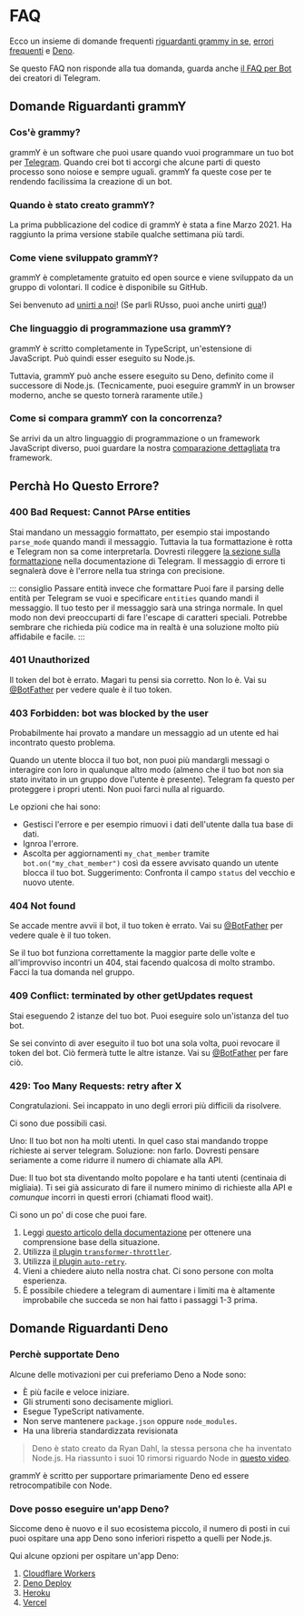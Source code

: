 # FAQ

Ecco un insieme di domande frequenti [riguardanti grammy in se](#questions-about-grammy), [errori frequenti](#why-am-i-getting-this-error) e [Deno](#questions-about-deno).

Se questo FAQ non risponde alla tua domanda, guarda anche [il FAQ per Bot](https://core.telegram.org/bots/faq) dei creatori di Telegram.

## Domande Riguardanti grammY

### Cos'è grammy?

grammY è un software che puoi usare quando vuoi programmare un tuo bot per [Telegram](https://telegram.org).
Quando crei bot ti accorgi che alcune parti di questo processo sono noiose e sempre uguali.
grammY fa queste cose per te rendendo facilissima la creazione di un bot.

### Quando è stato creato grammY?

La prima pubblicazione del codice di grammY è stata a fine Marzo 2021.
Ha raggiunto la prima versione stabile qualche settimana più tardi.

### Come viene sviluppato grammY?

grammY è completamente gratuito ed open source e viene sviluppato da un gruppo di volontari.
Il codice è disponibile su GitHub.

Sei benvenuto ad [unirti a noi](https://t.me/grammyjs)!
(Se parli RUsso, puoi anche unirti [qua](https://t.me/grammyjs_ru)!)

### Che linguaggio di programmazione usa grammY?

grammY è scritto completamente in TypeScript, un'estensione di JavaScript.
Può quindi esser eseguito su Node.js.

Tuttavia, grammY può anche essere eseguito su Deno, definito come il successore di Node.js.
(Tecnicamente, puoi eseguire grammY in un browser moderno, anche se questo tornerà raramente utile.)

### Come si compara grammY con la concorrenza?

Se arrivi da un altro linguaggio di programmazione o un framework JavaScript diverso, puoi guardare la nostra [comparazione dettagliata](./comparison.md) tra framework.

## Perchà Ho Questo Errore?

### 400 Bad Request: Cannot PArse entities

Stai mandano un messaggio formattato, per esempio stai impostando `parse_mode` quando mandi il messaggio.
Tuttavia la tua formattazione è rotta e Telegram non sa come interpretarla.
Dovresti rileggere [la sezione sulla formattazione](https://core.telegram.org/bots/api#formatting-options) nella documentazione di Telegram.
Il messaggio di errore ti segnalerà dove è l'errore nella tua stringa con precisione.

::: consiglio Passare entità invece che formattare
Puoi fare il parsing delle entità per Telegram se vuoi e specificare `entities` quando mandi il messaggio.
Il tuo testo per il messaggio sarà una stringa normale.
In quel modo non devi preoccuparti di fare l'escape di caratteri speciali.
Potrebbe sembrare che richieda più codice ma in realtà è una soluzione molto più affidabile e facile.
:::

### 401 Unauthorized

Il token del bot è errato.
Magari tu pensi sia corretto.
Non lo è.
Vai su [@BotFather](https.//t.me/BotFather) per vedere quale è il tuo token.

### 403 Forbidden: bot was blocked by the user

Probabilmente hai provato a mandare un messaggio ad un utente ed hai incontrato questo problema.

Quando un utente blocca il tuo bot, non puoi più mandargli messagi o interagire con loro in qualunque altro modo (almeno che il tuo bot non sia stato invitato in un gruppo dove l'utente è presente).
Telegram fa questo per proteggere i propri utenti.
Non puoi farci nulla al riguardo.

Le opzioni che hai sono:

- Gestisci l'errore e per esempio rimuovi i dati dell'utente dalla tua base di dati.
- Ignroa l'errore.
- Ascolta per aggiornamenti `my_chat_member` tramite `bot.on("my_chat_member")` così da essere avvisato quando un utente blocca il tuo bot.
  Suggerimento: Confronta il campo `status` del vecchio e nuovo utente. 

### 404 Not found

Se accade mentre avvii il bot, il tuo token è errato.
Vai su [@BotFather](https.//t.me/BotFather) per vedere quale è il tuo token.

Se il tuo bot funziona correttamente la maggior parte delle volte e all'improvviso incontri un 404, stai facendo qualcosa di molto strambo.
Facci la tua domanda nel gruppo.

### 409 Conflict: terminated by other getUpdates request

Stai eseguendo 2 istanze del tuo bot.
Puoi eseguire solo un'istanza del tuo bot.

Se sei convinto di aver eseguito il tuo bot una sola volta, puoi revocare il token del bot.
Ciò fermerà tutte le altre istanze.
Vai su [@BotFather](https.//t.me/BotFather) per fare ciò.

### 429: Too Many Requests: retry after X

Congratulazioni.
Sei incappato in uno degli errori più difficili da risolvere.

Ci sono due possibili casi.

Uno: Il tuo bot non ha molti utenti.
In quel caso stai mandando troppe richieste ai server telegram.
Soluzione: non farlo.
Dovresti pensare seriamente a come ridurre il numero di chiamate alla API.

Due: Il tuo bot sta diventando molto popolare e ha tanti utenti (centinaia di migliaia).
Ti sei già assicurato di fare il numero minimo di richieste alla API e _comunque_ incorri in questi errori (chiamati flood wait).

Ci sono un po' di cose che puoi fare.

1. Leggi [questo articolo della documentazione](/advanced/flood.md) per ottenere una comprensione base della situazione.
2. Utilizza [il plugin `transformer-throttler`](/plugins/transformer-throttler.md).
3. Utilizza [il plugin `auto-retry`](/plugins/auto-retry.md).
4. Vieni a chiedere aiuto nella nostra chat. Ci sono persone con molta esperienza.
5. È possibile chiedere a telegram di aumentare i limiti ma è altamente improbabile che succeda se non hai fatto i passaggi 1-3 prima.

## Domande Riguardanti Deno

### Perchè supportate Deno

Alcune delle motivazioni per cui preferiamo Deno a Node sono:

- È più facile e veloce iniziare.
- Gli strumenti sono decisamente migliori.
- Esegue TypeScript nativamente.
- Non serve mantenere `package.json` oppure `node_modules`.
- Ha una libreria standardizzata revisionata

> Deno è stato creato da Ryan Dahl, la stessa persona che ha inventato Node.js.
> Ha riassunto i suoi 10 rimorsi riguardo Node in [questo video](https://youtu.be/M3BM9TB-8yA).

grammY è scritto per supportare primariamente Deno ed essere retrocompatibile con Node.

### Dove posso eseguire un'app Deno?

Siccome deno è nuovo e il suo ecosistema piccolo, il numero di posti in cui puoi ospitare una app Deno sono inferiori rispetto a quelli per Node.js.

Qui alcune opzioni per ospitare un'app Deno:

1. [Cloudflare Workers](https://workers.dev)
2. [Deno Deploy](https://deno.com/deploy)
3. [Heroku](https://dev.to/ms314006/deploy-your-deno-apps-to-heroku-375h)
4. [Vercel](https://github.com/vercel-community/deno)